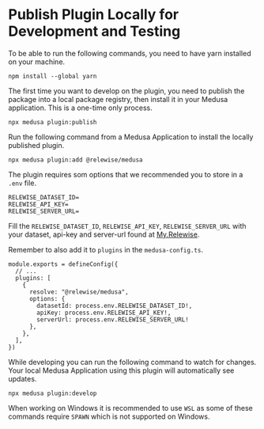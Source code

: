 # Publish Plugin Locally for Development and Testing

To be able to run the following commands, you need to have yarn installed on your machine.

```W
npm install --global yarn
```

The first time you want to develop on the plugin, you need to publish the package into a local package registry, then install it in your Medusa application. This is a one-time only process.

```W
npx medusa plugin:publish
```

Run the following command from a Medusa Application to install the locally published plugin.

```W
npx medusa plugin:add @relewise/medusa
```

The plugin requires som options that we recommended you to store in a `.env` file.

```W
RELEWISE_DATASET_ID=
RELEWISE_API_KEY=
RELEWISE_SERVER_URL=
```
Fill the `RELEWISE_DATASET_ID`, `RELEWISE_API_KEY`, `RELEWISE_SERVER_URL` with your dataset, api-key and server-url found at [My.Relewise](https://my.relewise.com/developer-settings). 

Remember to also add it to `plugins` in the `medusa-config.ts`.

```W
module.exports = defineConfig({
  // ...
  plugins: [
    {
      resolve: "@relewise/medusa",
      options: {
        datasetId: process.env.RELEWISE_DATASET_ID!,
        apiKey: process.env.RELEWISE_API_KEY!,
        serverUrl: process.env.RELEWISE_SERVER_URL!
      },
    },
  ],
})
```

While developing you can run the following command to watch for changes.
Your local Medusa Application using this plugin will automatically see updates.

```W
npx medusa plugin:develop
```

When working on Windows it is recommended to use `WSL` as some of these commands require `SPAWN` which is not supported on Windows.
